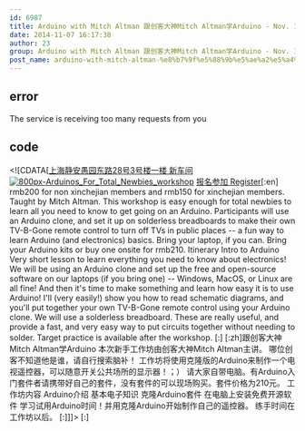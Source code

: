 ```yaml
---
id: 6987
title: Arduino with Mitch Altman 跟创客大神Mitch Altman学Arduino - Nov. 16
date: 2014-11-07 16:17:38
author: 23
group: Arduino with Mitch Altman 跟创客大神Mitch Altman学Arduino - Nov. 16
post_name: arduino-with-mitch-altman-%e8%b7%9f%e5%88%9b%e5%ae%a2%e5%a4%a7%e7%a5%9emitch-altman%e5%ad%a6arduino-nov-16
---
```


## error
The service is receiving too many requests from you

## code
 <!\[CDATA\[[上海静安愚园东路28号3号楼一楼 新车间](http://xinchejian.huodongxing.com/event/map/5244063275800) [![800px-Arduinos_For_Total_Newbies_workshop](http://xinchejian.com/wp-content/uploads/2014/11/800px-Arduinos_For_Total_Newbies_workshop-290x290.jpg)](http://139.162.84.35/wp-content/uploads/2014/11/800px-Arduinos%5FFor%5FTotal%5FNewbies%5Fworkshop.jpg) [报名参加 Register](http://www.huodongxing.com/event/8255090990500 "立即报名")\[:en\] rmb200 for non xinchejian members and rmb150 for xinchejian members. Taught by Mitch Altman. This workshop is easy enough for total newbies to learn all you need to know to get going on an Arduino. Participants will use an Arduino clone, and set it up on solderless breadboards to make their own TV-B-Gone remote control to turn off TVs in public places -- a fun way to learn Arduino (and electronics) basics. Bring your laptop, if you can. Bring your Arduino kits or buy one onsite for rmb210\. Itinerary Intro to Arduino Very short lesson to learn everything you need to know about electronics! We will be using an Arduino clone and set up the free and open-source software on our laptops (if you bring one) -- Windows, MacOS, or Linux are all fine! And then it's time to make something and learn how easy it is to use Arduino! I'll (very easily!) show you how to read schematic diagrams, and you'll put together your own TV-B-Gone remote control using your Arduino clone. We will use a solderless breadboard. These are really useful, and provide a fast, and very easy way to put circuits together without needing to solder. Target practice is available after the workshop. \[:\] \[:zh\]跟创客大神Mitch Altman学Arduino 本次新手工作坊由创客大神Mitch Altman主讲。 哪位创客不知道他是谁，请自行搜索脑补！ 工作坊将使用克隆版的Arduino来制作一个电视遥控器，可以随意开关公共场所的显示器！；） 请大家自带电脑。有Arduino入门套件者请携带好自己的套件，没有套件的可以现场购买。套件价格为210元。 工作坊内容 Arduino介绍 基本电子知识 克隆Arduino套件 在电脑上安装免费开源软件 学习试用Arduino时间！并用克隆Arduino开始制作自己的遥控器。 练手时间在工作坊以后。 \[:\]\]\]> \[:\]
